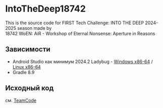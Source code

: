 # IntoTheDeep18742

This is the source code for FIRST Tech Challenge: INTO THE DEEP 2024-2025 season made by <br>
18742 WoEN: AiR - Workshop of Eternal Nonsense: Aperture in Reasons

## Зависимости

* Android Studio как минимум 2024.2 Ladybug - [Windows x86-64](https://redirector.gvt1.com/edgedl/android/studio/install/2024.2.2.13/android-studio-2024.2.2.13-windows.exe) / [Linux x86-64](https://redirector.gvt1.com/edgedl/android/studio/ide-zips/2024.2.2.13/android-studio-2024.2.2.13-linux.tar.gz)
* Gradle 8.9

## Исходный код

cм. [TeamCode](../TeamCode/src/main/java/org/firstinspires/ftc/teamcode)